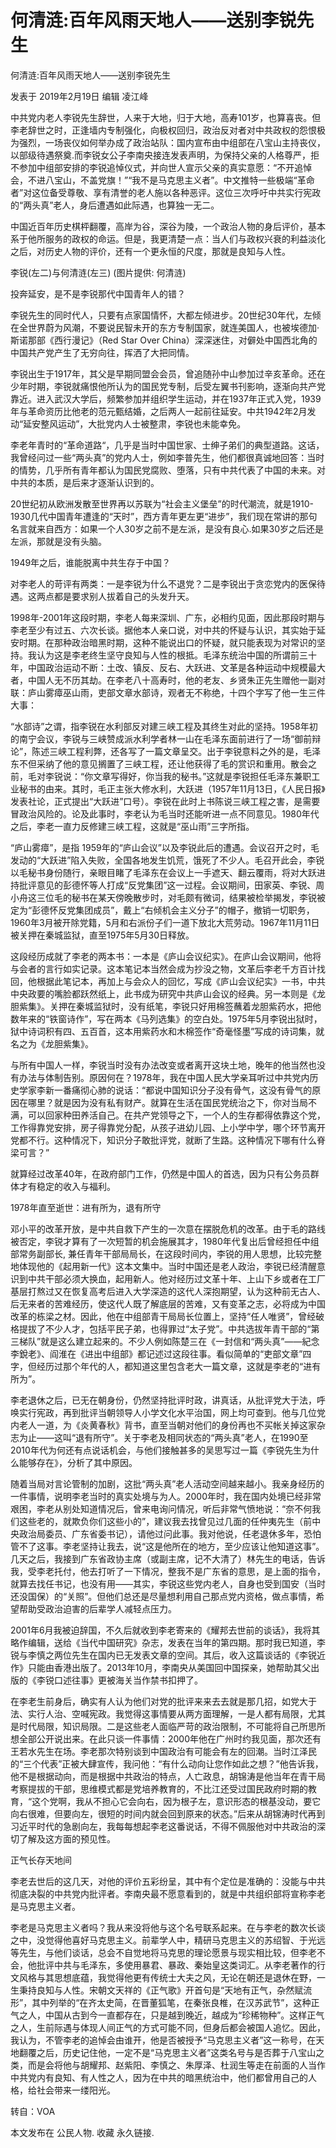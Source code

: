 # 何清涟:百年风雨天地人——送别李锐先生

何清涟:百年风雨天地人——送别李锐先生

发表于 2019年2月19日 编辑 凌江峰

中共党内老人李锐先生辞世，人来于大地，归于大地，高寿101岁，也算喜丧。但李老辞世之时，正逢墙内专制强化，向极权回归，政治反对者对中共政权的怨恨极为强烈，一场丧仪如何举办成了政治站队：国内宣布由中组部在八宝山主持丧仪，以部级待遇祭奠.而李锐女公子李南央接连发表声明，为保持父亲的人格尊严，拒不参加中组部安排的李锐追悼仪式，并向世人宣示父亲的真实意愿：“不开追悼会，不进八宝山，不盖党旗！”“我不是马克思主义者”。中文推特一些极端“革命者”对这位备受尊敬、享有清誉的老人施以各种恶评。这位三次呼吁中共实行宪政的“两头真”老人，身后遭遇如此际遇，也算独一无二。

中国近百年历史棋枰翻覆，高岸为谷，深谷为陵，一个政治人物的身后评价，基本系于他所服务的政权的命运。但是，我更清楚一点：当人们与政权兴衰的利益淡化之后，对历史人物的评价，还有一个更永恒的尺度，那就是良知与人性。

李锐(左二)与何清涟(左三) (图片提供: 何清涟)

投奔延安，是不是李锐那代中国青年人的错？

李锐先生的同时代人，只要有点家国情怀，大都左倾进步。20世纪30年代，左倾在全世界蔚为风潮，不要说民智未开的东方专制国家，就连美国人，也被埃德加·斯诺那部《西行漫记》（Red Star Over China）深深迷住，对僻处中国西北角的中国共产党产生了无穷向往，挥洒了大把同情。

李锐出生于1917年，其父是早期同盟会会员，曾追随孙中山参加过辛亥革命。还在少年时期，李锐就痛恨他所认为的国民党专制，后受左翼书刊影响，逐渐向共产党靠近。进入武汉大学后，频繁参加并组织学生运动，并在1937年正式入党，1939年与革命资历比他老的范元甄结婚，之后两人一起前往延安。中共1942年2月发动“延安整风运动”，大批党内人士被整肃，李锐也未能幸免。

李老年青时的“革命道路“，几乎是当时中国世家、士绅子弟们的典型道路。这话，我曾经问过一些“两头真”的党内人士，例如李普先生，他们都很真诚地回答：当时的情势，几乎所有青年都认为国民党腐败、堕落，只有中共代表了中国的未来。对中共的本质，是后来才逐渐认识到的。

20世纪初从欧洲发散至世界再以苏联为“社会主义堡垒”的时代潮流，就是1910-1930几代中国青年遭逢的“天时”，西方青年更左更“进步”，我们现在常讲的那句名言就来自西方：如果一个人30岁之前不是左派，是没有良心.如果30岁之后还是左派，那就是没有头脑。

1949年之后，谁能脱离中共生存于中国？

对李老人的苛评有两类：一是李锐为什么不退党？二是李锐出于贪恋党内的医保待遇。这两点都是要求别人拔着自己的头发升天。

1998年-2001年这段时期，李老人每来深圳、广东，必相约见面，因此那段时期与李老至少有过五、六次长谈。据他本人亲口说，对中共的怀疑与认识，其实始于延安时期。在那种政治暗黑时期，这种不能说出口的怀疑，就只能表现为对常识的坚持。我认为这是李老终生坚守良知与人性的根抵。毛泽东统治中国的所谓前三十年，中国政治运动不断：土改、镇反、反右、大跃进、文革是各种运动中规模最大者，中国人无不历其劫。在李老八十高寿时，他的老友、乡贤朱正先生赠他一副对联：庐山雾瘴巫山雨，吏部文章水部诗，观者无不称绝，十四个字写了他一生三件大事：

“水部诗”之谓，指李锐在水利部反对建三峡工程及其终生对此的坚持。1958年初的南宁会议，李锐与三峡赞成派水利学者林一山在毛泽东面前进行了一场“御前辩论”，陈述三峡工程利弊，还各写了一篇文章呈交。出于李锐意料之外的是，毛泽东不但采纳了他的意见搁置了三峡工程，还让他获得了毛的赏识和重用。散会之前，毛对李锐说：“你文章写得好，你当我的秘书。”这就是李锐担任毛泽东兼职工业秘书的由来。其时，毛正主张大修水利，大跃进（1957年11月13日，《人民日报》发表社论，正式提出“大跃进”口号）。李锐在此时上书陈说三峡工程之害，是需要冒政治风险的。论及此事时，李老认为毛当时还能听进一点不同意见。1980年代之后，李老一直力反修建三峡工程，这就是“巫山雨”三字所指。

“庐山雾瘴”，是指 1959年的“庐山会议”以及李锐此后的遭遇。会议召开之时，毛发动的“大跃进”陷入失败，全国各地发生饥荒，饿死了不少人。毛召开此会，李锐以毛秘书身份随行，亲眼目睹了毛泽东在会议上一手遮天、翻云覆雨，将对大跃进持批评意见的彭德怀等人打成“反党集团”这一过程。会议期间，田家英、李锐、周小舟这三位毛的秘书在某天傍晚散步时，对毛颇有微词，结果被检举揭发，李锐被定为“彭德怀反党集团成员”，戴上“右倾机会主义分子”的帽子，撤销一切职务，1960年3月被开除党籍，5月和右派份子们一道下放北大荒劳动。1967年11月11日被关押在秦城监狱，直至1975年5月30日释放。

这段经历成就了李老的两本书：一本是《庐山会议纪实》。在庐山会议期间，他将与会者的言行如实记录。这本笔记本当然会成为抄没之物，文革后李老千方百计找回，他根据此笔记本，再加上与会众人的回忆，写成《庐山会议纪实》一书，中共中央政要的嘴脸都跃然纸上，此书成为研究中共庐山会议的经典。另一本则是《龙胆紫集》。关押在秦城监狱时，没有纸笔，李锐只好用棉签蘸着龙胆紫药水，把他数年来的“铁窗诗作”，写在两本《马列选集》的空白处。1975年5月李锐出狱时，狱中诗词积有四、五百首，这本用紫药水和木棉签作“奇毫怪墨”写成的诗词集，就名之为《龙胆紫集》。

与所有中国人一样，李锐当时没有办法改变或者离开这块土地，晚年的他当然也没有办法与体制告别。原因何在？1978年，我在中国人民大学亲耳听过中共党内历史学家李新一番痛彻心肺的说话：“都说中国知识分子没有骨气，这没有骨气的原因在哪里？就是因为没有私有财产。就算在生活在国民党统治之下，你对当局不满，可以回家种田养活自己。在共产党领导之下，一个人的生存都得依靠这个党，工作得靠党安排，房子得靠党分配，从孩子进幼儿园、上小学中学，哪个环节离开党都不行。这种情况下，知识分子敢批评党，就断了生路。这种情况下哪有什么脊梁可言？”

就算经过改革40年，在政府部门工作，仍然是中国人的首选，因为只有公务员群体才有稳定的收入与福利。

1978年直至逝世：进有所为，退有所守

邓小平的改革开放，是中共自救下产生的一次意在摆脱危机的改革。由于毛的路线被否定，李锐才算有了一次短暂的机会施展其才，1980年代复出后曾经担任中组部常务副部长, 兼任青年干部局局长，在这段时间内，李锐的用人思想，比较完整地体现他的《起用新一代》这本文集中。当时中国还是老人政治，李锐已经清醒意识到中共干部必须大换血，起用新人。他对经历过文革十年、上山下乡或者在工厂基层打熬过又在恢复高考后进入大学深造的这代人深抱期望，认为这种前无古人、后无来者的苦难经历，使这代人既了解底层的苦难，又有变革之志，必将成为中国改革的栋梁之材。因此，他在中组部青干局局长位置上，坚持“任人唯贤”，曾经破格提拔了不少人才，包括平民子弟，也得罪过“太子党”。中共选拔年青干部的“第三梯队”就是这么建立起来的。不少人例如陈楚三在《一封信和“两头真”——紀念李銳老》、阎淮在《进出中组部》都记述过这段往事。看似简单的“吏部文章”四字，但经历过那个年代的人，都知道这里包含老大一篇文章，这就是李老的“进有所为”。

李老退休之后，已无在朝身份，仍然坚持批评时政，讲真话，从批评党大于法，呼唤实行宪政，再到批评当朝领导人小学文化水平治国，网上均可查到。他与几位党内老人一道，为《炎黄春秋》背书，直至当朝对他们的身份再也不买帐关掉这家杂志为止——这叫“退有所守”。关于李老及相同状态的“两头真”老人，在1990至2010年代为何还有点说话机会，与他们接触甚多的吴思写过一篇《李锐先生为什么能够存在》，分析了其中原因。

随着当局对言论管制的加剧，这批“两头真”老人活动空间越来越小。我亲身经历的一件事情，说明李老当时的真实处境与为人。2000年时，我在国内处境已经非常艰困，李老从别处知道情况后，曾来电询问情况，听后非常气愤地说：“奈不何我们这些老的，就欺负你们这些小的”，建议我去找曾见过几面的任仲夷先生（前中央政治局委员、广东省委书记），请他过问此事。我对他说，任老退休多年，恐怕管不了这事。李老坚持让我去，说“这是他所在的地方，至少应该让他知道这事”。几天之后，我接到广东省政协主席（或副主席，记不大清了）林先生的电话，告诉我，受李老托付，他去打听了一下情况，整我不是广东省的意思，是上面的指令，就算去找任书记，也没有用——其实，李锐这些党内老人，自身也受到国安（当时还没国保）的“关照”。但他们总还是尽量想利用自己那点党内资格，做点事情，希望帮助受政治迫害的后辈学人减轻点压力。

2001年6月我被迫辞国，不久后就收到李老寄来的《耀邦去世前的谈话》，我将其略作编辑，送给《当代中国研究》杂志，发表在当年的第四期。那时我已知道，李锐与李慎之两位先生在国内已无发表文章的空间。其后，收入这篇谈话的《李锐近作》只能由香港出版了。2013年10月，李南央从美国回中国探亲，她帮助其父出版的《李锐口述往事》更被海关当作禁书扣押了。

在李老生前身后，确实有人认为他们对党的批评来来去去就是那几招，如党大于法、实行人治、空喊宪政。我觉得这事情要从两方面理解，一是人都有局限，尤其是时代局限，知识局限。二是这些老人面临严苛的政治限制，不可能将自己所思所想全部公开说出来。在此只谈一件事情：2000年他在广州时约我见面，那次还有王若水先生在场。李老那次特别谈到中国政治有可能会有左的回潮。当时江泽民的“三个代表”正被大肆宣传，我问他：“有什么动向让您作如此之想？”他告诉我，他不是根据动向，而是根据中共政治的特点，人亡政息，胡锦涛是他当年在青干局考察提拔的干部，思维模式都是党培养教育的，不比江还受过国民政府时期的教育，“这个党啊，我从不担心它会向右，因为根子左，意识形态的根基没动，要它向右很难，但要向左，很短的时间内就会回到原来的状态。”后来从胡锦涛时代再到习近平时代的急剧向左，我每每想起李老这番说话，不得不佩服他对中共政治的深切了解及这方面的预见性。

正气长存天地间

李老去世后的这几天，对他的评价五彩纷呈，其中有个定位是准确的：没能与中共彻底决裂的中共党内批评者。李南央最不愿意看到的，就是中共组织部将宣称李老是马克思主义者。

李老是马克思主义者吗？我从来没将他与这个名号联系起来。在与李老的数次长谈之中，没觉得他喜好马克思主义。前辈学人中，精研马克思主义的苏绍智、于光远等先生，与他们谈话，总会不自觉地将马克思的理论愿景与现实相比较，但李老不会，他批评中共与毛泽东，多使用暴君、暴政、秦始皇这类词汇。从李老著作的行文风格与其思想底蕴，我觉得他更有传统士大夫之风，无论在朝还是退休在野，一生秉持良知与人性。宋朝文天祥的《正气歌》开首句是“天地有正气，杂然赋流形”，其中列举的“在齐太史简，在晋董狐笔，在秦张良椎，在汉苏武节”，这种正气之人，中国从古到今一直都存在，只是越到晚近，越成为“珍稀物种”。这样正气之人，生前际遇与体现人间正气的方式可能不同，但身后都会被国人追忆。因此，我认为，不管李老的追悼会由谁开，他是否被授予“马克思主义者”这一称号，在天地翻覆之后，历史记住他，一定不是“马克思主义者”这类名号与是否葬于八宝山之类，而是会将他与胡耀邦、赵紫阳、李慎之、朱厚泽、杜润生等走在前面的人当作中共党内有良知、有人性之人，因为在中共的暗黑统治中，他们都曾用自己的人格，给社会带来一缕阳光。

转自：VOA

本文发布在 公民人物. 收藏 永久链接.